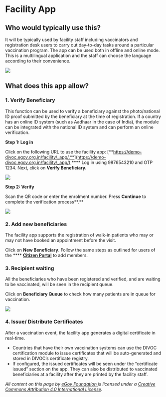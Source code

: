 # Facility App

## Who would typically use this?

It will be typically used by facility staff including vaccinators and registration desk users to carry out day-to-day tasks around a particular vaccination program. The app can be used both in offline and online mode. This is a multilingual application and the staff can choose the language according to their convenience.

![](<../.gitbook/assets/Screenshot 2021-12-07 at 2.21.47 PM.png>)

## What does this app allow?

### **1. Verify Beneficiary**

This function can be used to verify a beneficiary against the photo/national ID proof submitted by the beneficiary at the time of registration. If a country has an online ID system (such as Aadhaar in the case of India), the module can be integrated with the national ID system and can perform an online verification.

**Step 1: Log in**&#x20;

Click on the following URL to use the facility app: [**https://demo-divoc.egov.org.in/facility\_app/.**](https://demo-divoc.egov.org.in/facility\_app/) **** Log in using 9876543210 and OTP 1234. Next, click on **Verify Beneficiary.**

![](<../.gitbook/assets/Screenshot 2021-12-07 at 2.30.34 PM.png>)

**Step 2: Verify**

Scan the QR code or enter the enrolment number. Press **Continue** to complete the verification process**.**

![](<../.gitbook/assets/Screenshot 2021-12-07 at 2.31.26 PM.png>)

### **2. Add new beneficiaries**

The facility app supports the registration of walk-in patients who may or may not have booked an appointment before the visit.

Click on **New Beneficiary**. Follow the same steps as outlined for users of the **** [**Citizen Portal**](citizen-portal.md#steps-to-follow) to add members.

### **3. Recipient waiting**

All the beneficiaries who have been registered and verified, and are waiting to be vaccinated, will be seen in the recipient queue.

Click on **Beneficiary Queue** to check how many patients are in queue for vaccination.

![](<../.gitbook/assets/Screenshot 2021-12-07 at 2.34.48 PM.png>)

### **4. Issue/ Distribute Certificates**

After a vaccination event, the facility app generates a digital certificate in real-time.&#x20;

* Countries that have their own vaccination systems can use the DIVOC certification module to issue certificates that will be auto-generated and stored in DIVOC’s certificate registry.&#x20;
* If configured, the issued certificates will be seen under the “certificate issued” section on the app. They can also be distributed to vaccinated beneficiaries at a facility after they are printed by the facility staff.



_All content on this page by_ [_eGov Foundation_ ](https://egov.org.in)_is licensed under a_ [_Creative Commons Attribution 4.0 International License_](http://creativecommons.org/licenses/by/4.0/)_._
